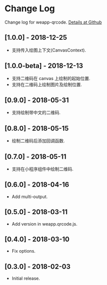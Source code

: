 # Change Log

Change log for weapp-qrcode. [Details at Github](https://github.com/yingye/weapp-qrcode)

## [1.0.0] - 2018-12-25

- 支持传入绘图上下文(CanvasContext).

## [1.0.0-beta] - 2018-12-13

- 支持二维码在 canvas 上绘制的起始位置.
- 支持在二维码上绘制图片及绘制位置.

## [0.9.0] - 2018-05-31

- 支持绘制带中文的二维码.

## [0.8.0] - 2018-05-15

- 绘制二维码后添加回调函数.

## [0.7.0] - 2018-05-11

- 支持在小程序组件中绘制二维码.

## [0.6.0] - 2018-04-16

- Add multi-output.

## [0.5.0] - 2018-03-11

- Add version in weapp.qrcode.js.

## [0.4.0] - 2018-03-10

- Fix options.

## [0.3.0] - 2018-02-03

- Initial release.

